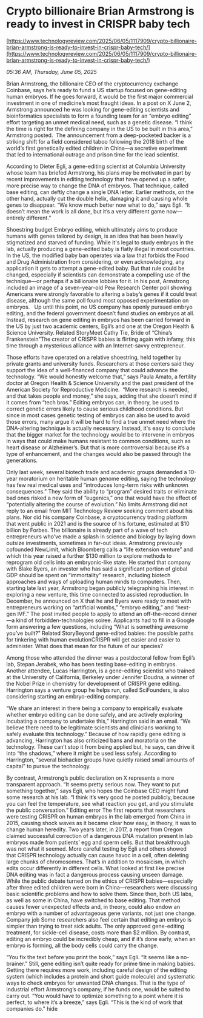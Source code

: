 # Crypto billionaire Brian Armstrong is ready to invest in CRISPR baby tech

[https://www.technologyreview.com/2025/06/05/1117909/crypto-billionaire-brian-armstrong-is-ready-to-invest-in-crispr-baby-tech/](https://www.technologyreview.com/2025/06/05/1117909/crypto-billionaire-brian-armstrong-is-ready-to-invest-in-crispr-baby-tech/)

*05:36 AM, Thursday, June 05, 2025*

Brian Armstrong, the billionaire CEO of the cryptocurrency exchange Coinbase, says he’s ready to fund a US startup focused on gene-editing human embryos. If he goes forward, it would be the first major commercial investment in one of medicine’s most fraught ideas. In a post on X June 2, Armstrong announced he was looking for gene-editing scientists and bioinformatics specialists to form a founding team for an “embryo editing” effort targeting an unmet medical need, such as a genetic disease.  “I think the time is right for the defining company in the US to be built in this area,” Armstrong posted.  The announcement from a deep-pocketed backer is a striking shift for a field considered taboo following the 2018 birth of the world’s first genetically edited children in China—a secretive experiment that led to international outrage and prison time for the lead scientist.

According to Dieter Egli, a gene-editing scientist at Columbia University whose team has briefed Armstrong, his plans may be motivated in part by recent improvements in editing technology that have opened up a safer, more precise way to change the DNA of embryos. That technique, called base editing, can deftly change a single DNA letter. Earlier methods, on the other hand, actually cut the double helix, damaging it and causing whole genes to disappear. “We know much better now what to do,” says Egli. “It doesn’t mean the work is all done, but it’s a very different game now—entirely different.”

Shoestring budget Embryo editing, which ultimately aims to produce humans with genes tailored by design, is an idea that has been heavily stigmatized and starved of funding. While it's legal to study embryos in the lab, actually producing a gene-edited baby is flatly illegal in most countries.   In the US, the modified baby ban operates via a law that forbids the Food and Drug Administration from considering, or even acknowledging, any application it gets to attempt a gene-edited baby. But that rule could be changed, especially if scientists can demonstrate a compelling use of the technique—or perhaps if a billionaire lobbies for it. In his post, Armstrong included an image of a seven-year-old Pew Research Center poll showing Americans were strongly favorable to altering a baby’s genes if it could treat disease, although the same poll found most opposed experimentation on embryos.   Up until this point, no US company has openly pursued embryo editing, and the federal government doesn’t fund studies on embryos at all. Instead, research on gene editing in embryos has been carried forward in the US by just two academic centers, Egli’s and one at the Oregon Health & Science University. Related StoryMeet Cathy Tie, Bride of “China’s Frankenstein”The creator of CRISPR babies is flirting again with infamy, this time through a mysterious alliance with an Internet-savvy entrepreneur.

Those efforts have operated on a relative shoestring, held together by private grants and university funds. Researchers at those centers said they support the idea of a well-financed company that could advance the technology. “We would honestly welcome that,” says Paula Amato, a fertility doctor at Oregon Health & Science University and the past president of the American Society for Reproductive Medicine.  “More research is needed, and that takes people and money,” she says, adding that she doesn’t mind if it comes from “tech bros.” Editing embryos can, in theory, be used to correct genetic errors likely to cause serious childhood conditions. But since in most cases genetic testing of embryos can also be used to avoid those errors, many argue it will be hard to find a true unmet need where the DNA-altering technique is actually necessary. Instead, it's easy to conclude that the bigger market for the technology would be to intervene in embryos in ways that could make humans resistant to common conditions, such as heart disease or Alzheimer’s. But that is more controversial because it’s a type of enhancement, and the changes would also be passed through the generations.

Only last week, several biotech trade and academic groups demanded a 10-year moratorium on heritable human genome editing, saying the technology has few real medical uses and “introduces long-term risks with unknown consequences.” They said the ability to “program” desired traits or eliminate bad ones risked a new form of “eugenics,” one that would have the effect of “potentially altering the course of evolution.” No limits Armstrong did not reply to an email from MIT Technology Review seeking comment about his plans. Nor did his company Coinbase, a cryptocurrency trading platform that went public in 2021 and is the source of his fortune, estimated at $10 billion by Forbes. The billionaire is already part of a wave of tech entrepreneurs who’ve made a splash in science and biology by laying down outsize investments, sometimes in far-out ideas. Armstrong previously cofounded NewLimit, which Bloomberg calls a “life extension venture” and which this year raised a further $130 million to explore methods to reprogram old cells into an embryonic-like state.  He started that company with Blake Byers, an investor who has said a significant portion of global GDP should be spent on “immortality” research, including biotech approaches and ways of uploading human minds to computers. Then, starting late last year, Armstrong began publicly telegraphing his interest in exploring a new venture, this time connected to assisted reproduction. In December, he announced on X that he and Byers were ready to meet with entrepreneurs working on “artificial wombs,” “embryo editing,” and “next-gen IVF.” The post invited people to apply to attend an off-the-record dinner—a kind of forbidden-technologies soiree. Applicants had to fill in a Google form answering a few questions, including “What is something awesome you’ve built?” Related StoryBeyond gene-edited babies: the possible paths for tinkering with human evolutionCRISPR will get easier and easier to administer. What does that mean for the future of our species?

Among those who attended the dinner was a postdoctoral fellow from Egli’s lab, Stepan Jerabek, who has been testing base-editing in embryos. Another attendee, Lucas Harrington, is a gene-editing scientist who trained at the University of California, Berkeley under Jennifer Doudna, a winner of the Nobel Prize in chemistry for development of CRISPR gene editing. Harrington says a venture group he helps run, called SciFounders, is also considering starting an embryo-editing company.

“We share an interest in there being a company to empirically evaluate whether embryo editing can be done safely, and are actively exploring incubating a company to undertake this,” Harrington said in an email. “We believe there need to be legitimate scientists and clinicians working to safely evaluate this technology.” Because of how rapidly gene editing is advancing, Harrington has also criticized bans and moratoria on the technology. These can’t stop it from being applied but, he says, can drive it into “the shadows,” where it might be used less safely. According to Harrington, “several biohacker groups have quietly raised small amounts of capital” to pursue the technology.

By contrast, Armstrong’s public declaration on X represents a more transparent approach. “It seems pretty serious now. They want to put something together,” says Egli, who hopes the Coinbase CEO might fund some research at his lab. “I think it’s very good he posted publicly, because you can feel the temperature, see what reaction you get, and you stimulate the public conversation.” Editing error The first reports that researchers were testing CRISPR on human embryos in the lab emerged from China in 2015, causing shock waves as it became clear how easy, in theory, it was to change human heredity. Two years later, in 2017, a report from Oregon claimed successful correction of a dangerous DNA mutation present in lab embryos made from patients’ egg and sperm cells. But that breakthrough was not what it seemed. More careful testing by Egli and others showed that CRISPR technology actually can cause havoc in a cell, often deleting large chunks of chromosomes. That’s in addition to mosaicism, in which edits occur differently in different cells. What looked at first like precise DNA editing was in fact a dangerous process causing unseen damage. While the public debate turned on the ethics of CRISPR babies—especially after three edited children were born in China—researchers were discussing basic scientific problems and how to solve them. Since then, both US labs, as well as some in China, have switched to base editing. That method causes fewer unexpected effects and, in theory, could also endow an embryo with a number of advantageous gene variants, not just one change. Company job Some researchers also feel certain that editing an embryo is simpler than trying to treat sick adults. The only approved gene-editing treatment, for sickle-cell disease, costs more than $2 million. By contrast, editing an embryo could be incredibly cheap, and if it’s done early, when an embryo is forming, all the body cells could carry the change.

“You fix the text before you print the book,” says Egli. “It seems like a no-brainer.” Still, gene editing isn’t quite ready for prime time in making babies. Getting there requires more work, including careful design of the editing system (which includes a protein and short guide molecule) and systematic ways to check embryos for unwanted DNA changes. That is the type of industrial effort Armstrong’s company, if he funds one, would be suited to carry out. “You would have to optimize something to a point where it is perfect, to where it’s a breeze,” says Egli. “This is the kind of work that companies do." hide

